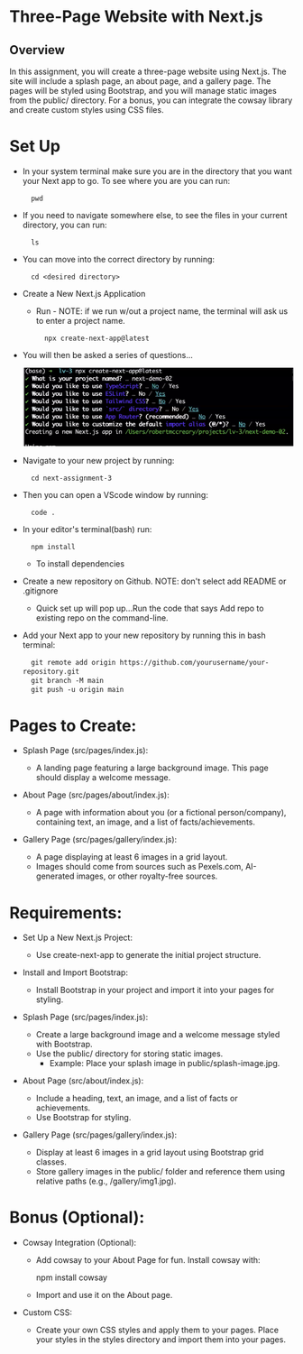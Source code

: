 # Three-Page Website with Next.js

## Overview

In this assignment, you will create a three-page website using Next.js. The site will include a splash page, an about page, and a gallery page. The pages will be styled using Bootstrap, and you will manage static images from the public/ directory. For a bonus, you can integrate the cowsay library and create custom styles using CSS files.


# Set Up

- In your system terminal make sure you are in the directory that you want your Next app to go. To see where you are you can run:

        pwd

- If you need to navigate somewhere else, to see the files in your current directory, you can run:

        ls

- You can move into the correct directory by running:

        cd <desired directory>

- Create a New Next.js Application
    * Run - NOTE: if we run w/out a project name, the terminal will ask us to enter a project name. 

            npx create-next-app@latest
    
- You will then be asked a series of questions...

    ![terminal questions](<terminal.png>)

- Navigate to your new project by running:

        cd next-assignment-3

- Then you can open a VScode window by running: 

        code .

- In your editor's terminal(bash) run:

        npm install

    * To install dependencies


- Create a new repository on Github. NOTE: don't select add README or .gitignore
    * Quick set up will pop up...Run the code that says Add repo to existing repo on the command-line. 

- Add your Next app to your new repository by running this in bash terminal:

        git remote add origin https://github.com/yourusername/your-repository.git
        git branch -M main
        git push -u origin main

# Pages to Create:

* Splash Page (src/pages/index.js):
    - A landing page featuring a large background image.
        This page should display a welcome message.

* About Page (src/pages/about/index.js):
    - A page with information about you (or a fictional person/company), containing text, an image, and a list of facts/achievements.

* Gallery Page (src/pages/gallery/index.js):
    - A page displaying at least 6 images in a grid layout.
    - Images should come from sources such as Pexels.com, AI-generated images, or other royalty-free sources.

# Requirements:

* Set Up a New Next.js Project:
    - Use create-next-app to generate the initial project structure.

* Install and Import Bootstrap:
    - Install Bootstrap in your project and import it into your pages for styling.

* Splash Page (src/pages/index.js):
    - Create a large background image and a welcome message styled with Bootstrap.
    - Use the public/ directory for storing static images.
        - Example: Place your splash image in public/splash-image.jpg.

* About Page (src/about/index.js):
    - Include a heading, text, an image, and a list of facts or achievements.
    - Use Bootstrap for styling.

* Gallery Page (src/pages/gallery/index.js):
    - Display at least 6 images in a grid layout using Bootstrap grid classes.
    - Store gallery images in the public/ folder and reference them using relative paths (e.g., /gallery/img1.jpg).

# Bonus (Optional):

* Cowsay Integration (Optional):
    - Add cowsay to your About Page for fun. Install cowsay with:

        npm install cowsay

    - Import and use it on the About page.

* Custom CSS:
    - Create your own CSS styles and apply them to your pages. Place your styles in the styles directory and import them into your pages.



